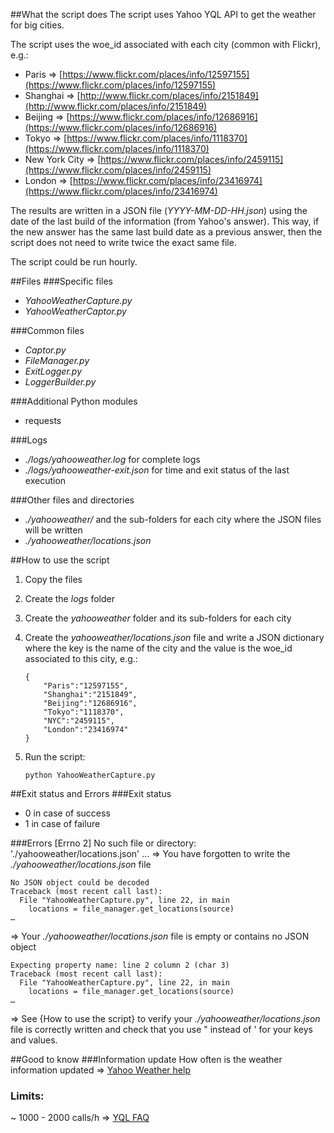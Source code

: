 ##What the script does
The script uses Yahoo YQL API to get the weather for big cities.

The script uses the woe_id associated with each city (common with Flickr), e.g.:

-	Paris => [https://www.flickr.com/places/info/12597155](https://www.flickr.com/places/info/12597155)
-	Shanghai => [http://www.flickr.com/places/info/2151849](http://www.flickr.com/places/info/2151849)
-	Beijing => [https://www.flickr.com/places/info/12686916](https://www.flickr.com/places/info/12686916)
-	Tokyo => [https://www.flickr.com/places/info/1118370](https://www.flickr.com/places/info/1118370)
-	New York City => [https://www.flickr.com/places/info/2459115](https://www.flickr.com/places/info/2459115)
-	London => [https://www.flickr.com/places/info/23416974](https://www.flickr.com/places/info/23416974)

The results are written in a JSON file (_YYYY-MM-DD-HH.json_) using the date of the last build of the information (from Yahoo's answer). This way, if the new answer has the same last build date as a previous answer, then the script does not need to write twice the exact same file.

The script could be run hourly.

##Files
###Specific files
-	_YahooWeatherCapture.py_
-	_YahooWeatherCaptor.py_

###Common files
-	_Captor.py_
-	_FileManager.py_
-	_ExitLogger.py_
-	_LoggerBuilder.py_

###Additional Python modules
-	requests

###Logs
-	_./logs/yahooweather.log_ for complete logs 
-	_./logs/yahooweather-exit.json_ for time and exit status of the last execution

###Other files and directories
-	_./yahooweather/_ and the sub-folders for each city where the JSON files will be written
-	_./yahooweather/locations.json_

##How to use the script
1.	Copy the files
2.	Create the _logs_ folder
3.	Create the _yahooweather_ folder and its sub-folders for each city
4.	Create the _yahooweather/locations.json_ file and write a JSON dictionary where the key is the name of the city and the value is the woe_id associated to this city, e.g.:

		{
			"Paris":"12597155",
			"Shanghai":"2151849",
			"Beijing":"12686916",
			"Tokyo":"1118370",
			"NYC":"2459115",
			"London":"23416974"
		}

4.	Run the script:

		python YahooWeatherCapture.py
		
##Exit status and Errors
###Exit status
-	0 in case of success
-	1 in case of failure

###Errors
	[Errno 2] No such file or directory: './yahooweather/locations.json'
	…
=> You have forgotten to write the _./yahooweather/locations.json_ file


	No JSON object could be decoded
	Traceback (most recent call last):
	  File "YahooWeatherCapture.py", line 22, in main
	    locations = file_manager.get_locations(source)
	…
=> Your _./yahooweather/locations.json_ file is empty or contains no JSON object

	Expecting property name: line 2 column 2 (char 3)
	Traceback (most recent call last):
	  File "YahooWeatherCapture.py", line 22, in main
	    locations = file_manager.get_locations(source)
	…
=> See {How to use the script} to verify your _./yahooweather/locations.json_ file is correctly written and check that you use " instead of ' for your keys and values.

##Good to know
###Information update
How often is the weather information updated => [Yahoo Weather help](http://help.yahoo.com/l/sg/yahoo/weather/general/weather-06.html)
### Limits:
~ 1000 - 2000 calls/h => [YQL FAQ](http://developer.yahoo.com/yql/faq/)
